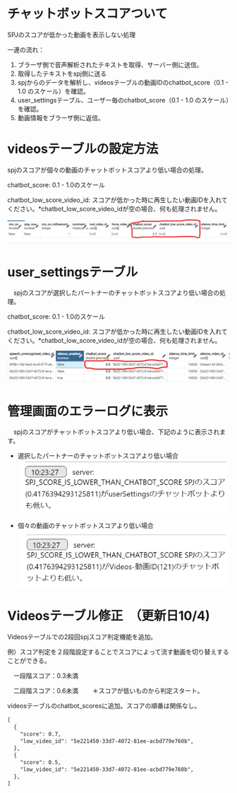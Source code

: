 # チャットボットスコアついて
SPJのスコアが低かった動画を表示しない処理

一連の流れ：

1. ブラーザ側で音声解析されたテキストを取得、サーバー側に送信。
2. 取得したテキストをspj側に送る
3. spjからのデータを解析し、videosテーブルの動画IDのchatbot_score（0.1 - 1.0 のスケール）を確認。
4. user_settingsテーブル、ユーザー毎のchatbot_score（0.1 - 1.0 のスケール）を確認。
5. 動画情報をブラーザ側に返信。

# videosテーブルの設定方法
  spjのスコアが個々の動画のチャットボットスコアより低い場合の処理。

  chatbot_score: 0.1 - 1.0のスケール

  chatbot_low_score_video_id: スコアが低かった時に再生したい動画IDを入れてください。*chatbot_low_score_video_idが空の場合、何も処理されません。

  ![](./images/chatbotScore/chatbotScorePart3.png)


# user_settingsテーブル
　spjのスコアが選択したパートナーのチャットボットスコアより低い場合の処理。

  chatbot_score: 0.1 - 1.0のスケール

  chatbot_low_score_video_id: スコアが低かった時に再生したい動画IDを入れてください。*chatbot_low_score_video_idが空の場合、何も処理されません。

  ![](./images/chatbotScore/chatbotScorePart4.png)

# 管理画面のエラーログに表示
　spjのスコアがチャットボットスコアより低い場合、下記のように表示されます。

* 選択したパートナーのチャットボットスコアより低い場合
![](./images/chatbotScore/chatbotScorePart2.png)

* 個々の動画のチャットボットスコアより低い場合
![](./images/chatbotScore/chatbotScorePart1.png)

# Videosテーブル修正　（更新日10/4)

 Videosテーブルでの2段回spjスコア判定機能を追加。

 例）スコア判定を２段階設定することでスコアによって流す動画を切り替えすることができる。

 　一段階スコア：0.3未満

 　二段階スコア：0.6未満
　　＊スコアが低いものから判定スタート。

videosテーブルのchatbot_scoresに追加。スコアの順番は関係なし。
```
[
  {
    "score": 0.7,
    "low_video_id": "5e221450-33d7-4072-81ee-acbd779e760b",
  },
  {
    "score": 0.5,
    "low_video_id": "5e221450-33d7-4072-81ee-acbd779e760b",
  },
]
```
